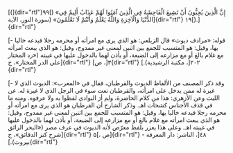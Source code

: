 [(]{dir="rtl"}۹۹[) «إِنَّ الَّذِينَ يُحِبُّونَ أَنْ تَشِيعَ الْفَاحِشَةُ فِي الَّذِينَ آمَنُوا لَهُمْ
عَذَابٌ أَلِيمٌ فِي الدُّنْيَا وَالْآخِرَةِ وَاللَّهُ يَعْلَمُ وَأَنْتُمْ لَا تَعْلَمُونَ» (سورة النور،
الآية]{dir="rtl"} ۱۹[).]{dir="rtl"}

[- قوله: «مرادف ديوث» قال الزيلعي: هو الذي يرى مع امرأته أو محرمه رجلا
فيدعه خاليا بها، وقيل: هو المتسبب للجمع بين اثنين لمعنى غير ممدوح، وقيل:
هو الذي يبعث امرأته مع غلام بالغ أو مع مزارعه إلى الضيعة، أو يأذن لهما
بالدخول عليها في غيبته («رد المختار على الدر المختار»، ج]{dir="rtl"} ٣[،
ص]{dir="rtl"} ٢٠٢[، مكتبة الرشيدية).]{dir="rtl"}

[- وقد ذكر المصنف من الألفاظ الديوث والقرطبان، فقال في «المغرب»: الديوث
الذي لا غيرة له ممن يدخل على امرأته، والقرطبان نعت سوء في الرجل الذي لا
غيرة له. عن الليث وعن الأزهري: هذا من كلام الحاضرة، ولم أرَ البوادي لفظوا
به ولا عرفوه. ومنه ما في قذف الأجناس كشحات اهـ. وذكر الشارح أن القرطبان
هو الذي يرى مع امرأته أو محرمه رجلا فيدعه خاليا بها، وقيل: هو المتسبب
للجمع بين اثنين لمعنى غير ممدوح، وقيل: هو الذي يبعث امرأته مع غلام بالغ
أو مع مزارعه إلى الضيعة، أو يأذن لهما بالدخول عليها في غيبته اهـ. وعلى
هذا يعزر بلفظ معرّص لأنه الديوث في عرف مصر («البحر الرائق شرح كنز
الدقائق»، ج]{dir="rtl"} ۵[، ص]{dir="rtl"} ٤٨[، الناشر: دار المعرفة -
بيروت).]{dir="rtl"}
